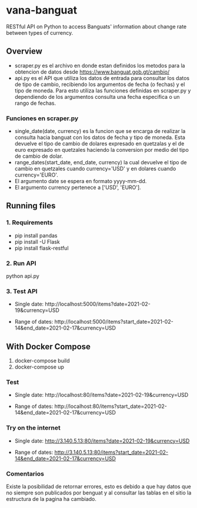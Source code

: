 # vana-banguat
RESTful API on Python to access Banguats' information about change rate between types of currency.

## Overview
- scraper.py es el archivo en donde estan definidos los metodos para la obtencion de datos desde https://www.banguat.gob.gt/cambio/
- api.py es el API que utiliza los datos de entrada para consultar los datos de tipo de cambio, recibiendo los argumentos de fecha (o fechas) y el tipo de moneda. Para esto utiliza las funciones definidas en scraper.py y dependiendo de los argumentos consulta una fecha especifica o un rango de fechas.

### Funciones en scraper.py
- single_date(date, currency) es la funcion que se encarga de realizar la consulta hacia banguat con los datos de fecha y tipo de moneda. Esta devuelve el tipo de cambio de dolares expresado en quetzalas y el de euro expresado en quetzales haciendo la conversion por medio del tipo de cambio de dolar.
- range_dates(start_date, end_date, currency) la cual devuelve el tipo de cambio en quetzales cuando currency='USD' y en dolares cuando currency='EURO'.  
- El argumento date se espera en formato yyyy-mm-dd.
- El argumento currency pertenece a ['USD', 'EURO'].

## Running files
### 1. Requirements
- pip install pandas
- pip install -U Flask
- pip install flask-restful

### 2. Run API
python api.py

### 3. Test API
- Single date:
http://localhost:5000/items?date=2021-02-19&currency=USD

- Range of dates:
http://localhost:5000/items?start_date=2021-02-14&end_date=2021-02-17&currency=USD

## With Docker Compose
1. docker-compose build
2. docker-compose up

### Test
- Single date:
http://localhost:80/items?date=2021-02-19&currency=USD

- Range of dates:
http://localhost:80/items?start_date=2021-02-14&end_date=2021-02-17&currency=USD

### Try on the internet
- Single date:
http://3.140.5.13:80/items?date=2021-02-19&currency=USD

- Range of dates:
http://3.140.5.13:80/items?start_date=2021-02-14&end_date=2021-02-17&currency=USD

### Comentarios
Existe la posibilidad de retornar errores, esto es debido a que hay datos que no siempre son publicados por benguat y al consultar las tablas en el sitio la estructura de la pagina ha cambiado.
